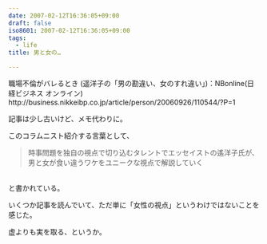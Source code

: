 ```yaml
---
date: 2007-02-12T16:36:05+09:00
draft: false
iso8601: 2007-02-12T16:36:05+09:00
tags:
  - life
title: 男と女の…

---
```


<div class="entry-body">
  <p>職場不倫がバレるとき (遥洋子の「男の勘違い、女のすれ違い」)：NBonline(日経ビジネス オンライン)<br />
    http://business.nikkeibp.co.jp/article/person/20060926/110544/?P=1</p>

  <p>記事は少し古いけど、メモ代わりに。</p>

  <p>このコラムニスト紹介する言葉として、<br /></p>
  <blockquote>時事問題を独自の視点で切り込むタレントでエッセイストの遙洋子氏が、男と女が食い違うワケをユニークな視点で解説していく</blockquote> <br />
  と書かれている。

  <p>いくつか記事を読んでいて、ただ単に「女性の視点」というわけではないことを感じた。</p>

  <p>虚よりも実を取る、というか。</p>
</div>
